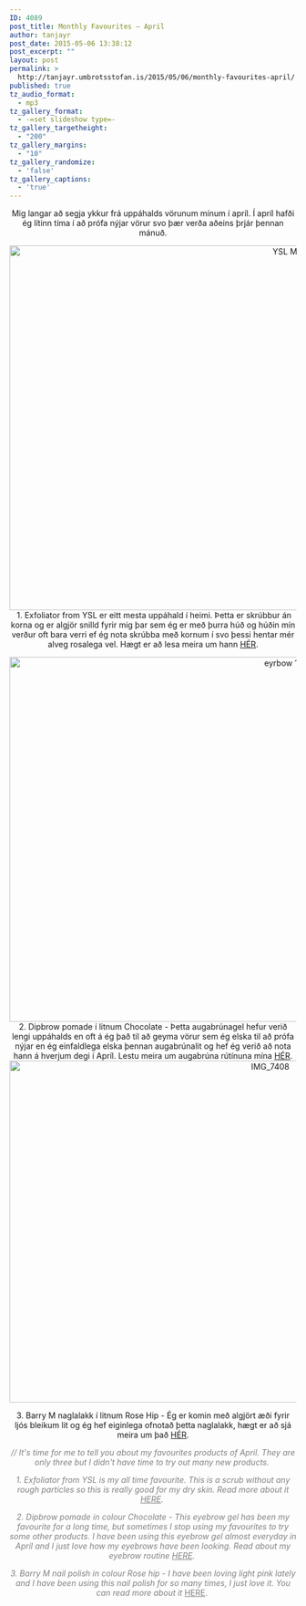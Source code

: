 ```yaml
---
ID: 4089
post_title: Monthly Favourites – April
author: tanjayr
post_date: 2015-05-06 13:38:12
post_excerpt: ""
layout: post
permalink: >
  http://tanjayr.umbrotsstofan.is/2015/05/06/monthly-favourites-april/
published: true
tz_audio_format:
  - mp3
tz_gallery_format:
  - -=set slideshow type=-
tz_gallery_targetheight:
  - "200"
tz_gallery_margins:
  - "10"
tz_gallery_randomize:
  - 'false'
tz_gallery_captions:
  - 'true'
---
```

<p style="text-align: center;">Mig langar að segja ykkur frá uppáhalds vörunum mínum í apríl. Í apríl hafði ég lítinn tíma í að prófa nýjar vörur svo þær verða aðeins þrjár þennan mánuð.</p>
<p style="text-align: center;"><img class="aligncenter size-full wp-image-3863" src="http://www.tanjayr.com/wp-content/uploads/2015/04/YSL-ME.jpg" alt="YSL ME" width="960" height="640" /> 1. Exfoliator from YSL er eitt mesta uppáhald í heimi. Þetta er skrúbbur án korna og er algjör snilld fyrir mig þar sem ég er með þurra húð og húðin mín verður oft bara verri ef ég nota skrúbba með kornum í svo þessi hentar mér alveg rosalega vel. Hægt er að lesa meira um hann <a href="http://www.tanjayr.com/beforeafter-exfoliator-from-ysl/" target="_blank">HÉR</a>.</p>
<p style="text-align: center;"><img class="aligncenter size-full wp-image-3791" src="http://www.tanjayr.com/wp-content/uploads/2015/04/eyrbow-1on1.jpg" alt="eyrbow 1on1" width="960" height="640" />2. Dipbrow pomade í litnum Chocolate - Þetta augabrúnagel hefur verið lengi uppáhalds en oft á ég það til að geyma vörur sem ég elska til að prófa nýjar en ég einfaldlega elska þennan augabrúnalit og hef ég verið að nota hann á hverjum degi í Apríl. Lestu meira um augabrúna rútínuna mína <a href="http://www.tanjayr.com/my-eyebrow-routine/" target="_blank">HÉR</a>.

<img class="aligncenter size-large wp-image-3728" src="http://www.tanjayr.com/wp-content/uploads/2015/03/IMG_7408-1024x683.jpg" alt="IMG_7408" width="900" height="600" />

</p>
<p style="text-align: center;">3. Barry M naglalakk í litnum Rose Hip - Ég er komin með algjört æði fyrir ljós bleikum lit og ég hef eiginlega ofnotað þetta naglalakk, hægt er að sjá meira um það <a href="http://www.tanjayr.com/light-pink-nails/" target="_blank">HÉR</a>.</p>
<p style="text-align: center;"><em><span style="color: #808080;">// It's time for me to tell you about my favourites products of April. They are only three but I didn't have time to try out many new products. </span></em></p>
<p style="text-align: center;"><em><span style="color: #808080;">1. Exfoliator from YSL is my all time favourite. This is a scrub without any rough particles so this is really good for my dry skin. Read more about it <a style="color: #808080;" href="http://www.tanjayr.com/beforeafter-exfoliator-from-ysl/" target="_blank">HERE</a>. </span></em></p>
<p style="text-align: center;"><em><span style="color: #808080;">2. Dipbrow pomade in colour Chocolate - This eyebrow gel has been my favourite for a long time, but sometimes I stop using my favourites to try some other products. I have been using this eyebrow gel almost everyday in April and I just love how my eyebrows have been looking. Read about my eyebrow routine <a style="color: #808080;" href="http://www.tanjayr.com/my-eyebrow-routine/" target="_blank">HERE</a>. </span></em></p>
<p style="text-align: center;"><span style="color: #808080;"><em>3. Barry M nail polish in colour Rose hip - I have been loving light pink lately and I have been using this nail polish for so many times, I just love it. You can read more about it</em> <a style="color: #808080;" href="http://www.tanjayr.com/light-pink-nails/" target="_blank">HERE</a>. </span></p>